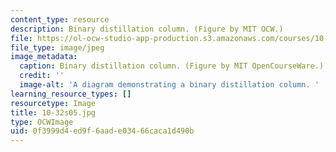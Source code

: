 ```yaml
---
content_type: resource
description: Binary distillation column. (Figure by MIT OCW.)
file: https://ol-ocw-studio-app-production.s3.amazonaws.com/courses/10-32-separation-processes-spring-2005/0f3999d4ed9f6aade03466caca1d490b_10-32s05.jpg
file_type: image/jpeg
image_metadata:
  caption: Binary distillation column. (Figure by MIT OpenCourseWare.)
  credit: ''
  image-alt: 'A diagram demonstrating a binary distillation column. '
learning_resource_types: []
resourcetype: Image
title: 10-32s05.jpg
type: OCWImage
uid: 0f3999d4-ed9f-6aad-e034-66caca1d490b
---
```

